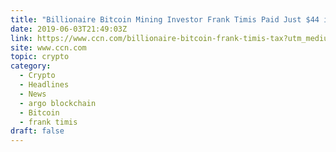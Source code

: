 ```yaml
---
title: "Billionaire Bitcoin Mining Investor Frank Timis Paid Just $44 in Taxes"
date: 2019-06-03T21:49:03Z
link: https://www.ccn.com/billionaire-bitcoin-frank-timis-tax?utm_medium=RSS&utm_source=hune
site: www.ccn.com
topic: crypto
category:
  - Crypto
  - Headlines
  - News
  - argo blockchain
  - Bitcoin
  - frank timis
draft: false
---
```

